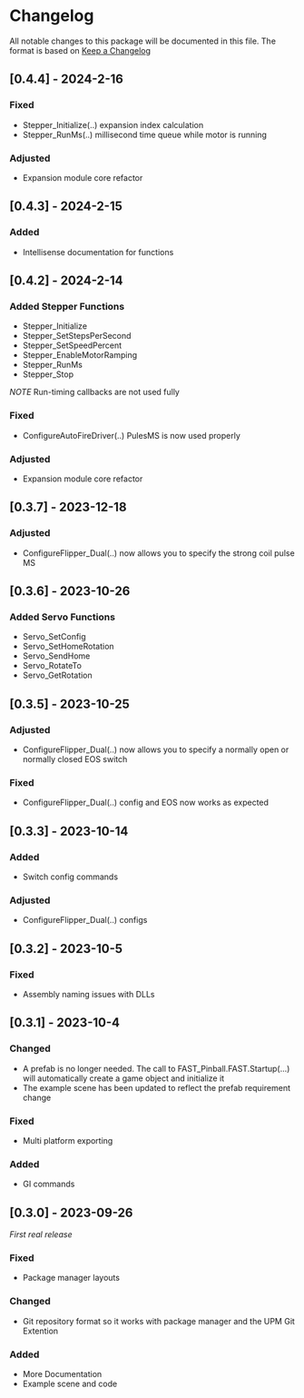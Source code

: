 # Changelog
All notable changes to this package will be documented in this file. The format is based on [Keep a Changelog](http://keepachangelog.com/en/1.0.0/)

## [0.4.4] - 2024-2-16

### Fixed
- Stepper_Initialize(..) expansion index calculation
- Stepper_RunMs(..) millisecond time queue while motor is running

### Adjusted
- Expansion module core refactor


## [0.4.3] - 2024-2-15

### Added

- Intellisense documentation for functions


## [0.4.2] - 2024-2-14

### Added Stepper Functions
- Stepper_Initialize
- Stepper_SetStepsPerSecond
- Stepper_SetSpeedPercent
- Stepper_EnableMotorRamping
- Stepper_RunMs
- Stepper_Stop

*NOTE* Run-timing callbacks are not used fully

### Fixed
- ConfigureAutoFireDriver(..) PulesMS is now used properly

### Adjusted
- Expansion module core refactor


## [0.3.7] - 2023-12-18

### Adjusted
- ConfigureFlipper_Dual(..) now allows you to specify the strong coil pulse MS


## [0.3.6] - 2023-10-26

### Added Servo Functions
- Servo_SetConfig
- Servo_SetHomeRotation
- Servo_SendHome
- Servo_RotateTo
- Servo_GetRotation


## [0.3.5] - 2023-10-25

### Adjusted
- ConfigureFlipper_Dual(..) now allows you to specify a normally open or normally closed EOS switch

### Fixed
- ConfigureFlipper_Dual(..) config and EOS now works as expected

## [0.3.3] - 2023-10-14

### Added
- Switch config commands

### Adjusted
- ConfigureFlipper_Dual(..) configs

## [0.3.2] - 2023-10-5

### Fixed
- Assembly naming issues with DLLs

## [0.3.1] - 2023-10-4

### Changed
- A prefab is no longer needed. The call to FAST_Pinball.FAST.Startup(...) will automatically create a game object and initialize it
- The example scene has been updated to reflect the prefab requirement change

### Fixed
- Multi platform exporting

### Added
- GI commands

## [0.3.0] - 2023-09-26
*First real release*

### Fixed
- Package manager layouts

### Changed
- Git repository format so it works with package manager and the UPM Git Extention

### Added
- More Documentation
- Example scene and code
